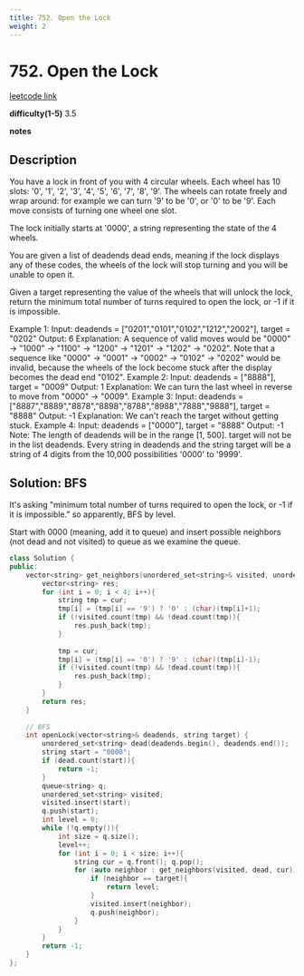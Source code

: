 ```yaml
---
title: 752. Open the Lock
weight: 2
---
```

# 752. Open the Lock
[leetcode link](https://leetcode.com/problems/open-the-lock/)

**difficulty(1-5)** 
3.5

**notes**   


## Description
You have a lock in front of you with 4 circular wheels. Each wheel has 10 slots: '0', '1', '2', '3', '4', '5', '6', '7', '8', '9'. The wheels can rotate freely and wrap around: for example we can turn '9' to be '0', or '0' to be '9'. Each move consists of turning one wheel one slot.

The lock initially starts at '0000', a string representing the state of the 4 wheels.

You are given a list of deadends dead ends, meaning if the lock displays any of these codes, the wheels of the lock will stop turning and you will be unable to open it.

Given a target representing the value of the wheels that will unlock the lock, return the minimum total number of turns required to open the lock, or -1 if it is impossible.

Example 1:
Input: deadends = ["0201","0101","0102","1212","2002"], target = "0202"
Output: 6
Explanation:
A sequence of valid moves would be "0000" -> "1000" -> "1100" -> "1200" -> "1201" -> "1202" -> "0202".
Note that a sequence like "0000" -> "0001" -> "0002" -> "0102" -> "0202" would be invalid,
because the wheels of the lock become stuck after the display becomes the dead end "0102".
Example 2:
Input: deadends = ["8888"], target = "0009"
Output: 1
Explanation:
We can turn the last wheel in reverse to move from "0000" -> "0009".
Example 3:
Input: deadends = ["8887","8889","8878","8898","8788","8988","7888","9888"], target = "8888"
Output: -1
Explanation:
We can't reach the target without getting stuck.
Example 4:
Input: deadends = ["0000"], target = "8888"
Output: -1
Note:
The length of deadends will be in the range [1, 500].
target will not be in the list deadends.
Every string in deadends and the string target will be a string of 4 digits from the 10,000 possibilities '0000' to '9999'.

## Solution: BFS
It's asking "minimum total number of turns required to open the lock, or -1 if it is impossible." so apparently, BFS by level. 

Start with 0000 (meaning, add it to queue) and insert possible neighbors (not dead and not visited) to queue as we examine the queue. 

```c++
class Solution {
public:
    vector<string> get_neighbors(unordered_set<string>& visited, unordered_set<string>& dead, string cur){
        vector<string> res;
        for (int i = 0; i < 4; i++){
            string tmp = cur;
            tmp[i] = (tmp[i] == '9') ? '0' : (char)(tmp[i]+1);
            if (!visited.count(tmp) && !dead.count(tmp)){
                res.push_back(tmp);
            }
            
            tmp = cur;
            tmp[i] = (tmp[i] == '0') ? '9' : (char)(tmp[i]-1);
            if (!visited.count(tmp) && !dead.count(tmp)){
                res.push_back(tmp);
            }
        }
        return res;
    }
    
    // BFS
    int openLock(vector<string>& deadends, string target) {
        unordered_set<string> dead(deadends.begin(), deadends.end());
        string start = "0000";
        if (dead.count(start)){
            return -1;
        }
        queue<string> q;
        unordered_set<string> visited;
        visited.insert(start);
        q.push(start);
        int level = 0;
        while (!q.empty()){
            int size = q.size();
            level++;
            for (int i = 0; i < size; i++){
                string cur = q.front(); q.pop();
                for (auto neighbor : get_neighbors(visited, dead, cur)){
                    if (neighbor == target){
                        return level;
                    }
                    visited.insert(neighbor);
                    q.push(neighbor);
                }                
            }
        }
        return -1;
    }
};
```

 